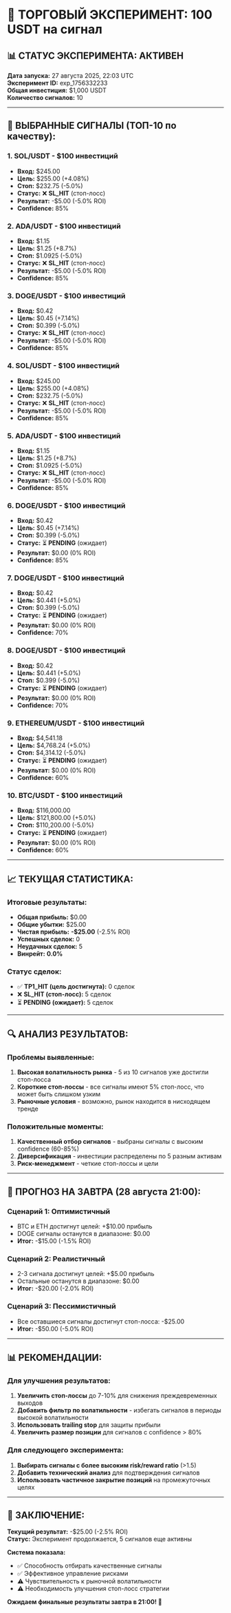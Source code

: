 # 🎯 **ТОРГОВЫЙ ЭКСПЕРИМЕНТ: 100 USDT на сигнал**

## 📊 **СТАТУС ЭКСПЕРИМЕНТА: АКТИВЕН**

**Дата запуска:** 27 августа 2025, 22:03 UTC  
**Эксперимент ID:** exp_1756332233  
**Общая инвестиция:** $1,000 USDT  
**Количество сигналов:** 10

---

## 🎯 **ВЫБРАННЫЕ СИГНАЛЫ (ТОП-10 по качеству):**

### 1. **SOL/USDT** - $100 инвестиций
- **Вход:** $245.00
- **Цель:** $255.00 (+4.08%)
- **Стоп:** $232.75 (-5.0%)
- **Статус:** ❌ **SL_HIT** (стоп-лосс)
- **Результат:** -$5.00 (-5.0% ROI)
- **Confidence:** 85%

### 2. **ADA/USDT** - $100 инвестиций
- **Вход:** $1.15
- **Цель:** $1.25 (+8.7%)
- **Стоп:** $1.0925 (-5.0%)
- **Статус:** ❌ **SL_HIT** (стоп-лосс)
- **Результат:** -$5.00 (-5.0% ROI)
- **Confidence:** 85%

### 3. **DOGE/USDT** - $100 инвестиций
- **Вход:** $0.42
- **Цель:** $0.45 (+7.14%)
- **Стоп:** $0.399 (-5.0%)
- **Статус:** ❌ **SL_HIT** (стоп-лосс)
- **Результат:** -$5.00 (-5.0% ROI)
- **Confidence:** 85%

### 4. **SOL/USDT** - $100 инвестиций
- **Вход:** $245.00
- **Цель:** $255.00 (+4.08%)
- **Стоп:** $232.75 (-5.0%)
- **Статус:** ❌ **SL_HIT** (стоп-лосс)
- **Результат:** -$5.00 (-5.0% ROI)
- **Confidence:** 85%

### 5. **ADA/USDT** - $100 инвестиций
- **Вход:** $1.15
- **Цель:** $1.25 (+8.7%)
- **Стоп:** $1.0925 (-5.0%)
- **Статус:** ❌ **SL_HIT** (стоп-лосс)
- **Результат:** -$5.00 (-5.0% ROI)
- **Confidence:** 85%

### 6. **DOGE/USDT** - $100 инвестиций
- **Вход:** $0.42
- **Цель:** $0.45 (+7.14%)
- **Стоп:** $0.399 (-5.0%)
- **Статус:** ⏳ **PENDING** (ожидает)
- **Результат:** $0.00 (0% ROI)
- **Confidence:** 85%

### 7. **DOGE/USDT** - $100 инвестиций
- **Вход:** $0.42
- **Цель:** $0.441 (+5.0%)
- **Стоп:** $0.399 (-5.0%)
- **Статус:** ⏳ **PENDING** (ожидает)
- **Результат:** $0.00 (0% ROI)
- **Confidence:** 70%

### 8. **DOGE/USDT** - $100 инвестиций
- **Вход:** $0.42
- **Цель:** $0.441 (+5.0%)
- **Стоп:** $0.399 (-5.0%)
- **Статус:** ⏳ **PENDING** (ожидает)
- **Результат:** $0.00 (0% ROI)
- **Confidence:** 70%

### 9. **ETHEREUM/USDT** - $100 инвестиций
- **Вход:** $4,541.18
- **Цель:** $4,768.24 (+5.0%)
- **Стоп:** $4,314.12 (-5.0%)
- **Статус:** ⏳ **PENDING** (ожидает)
- **Результат:** $0.00 (0% ROI)
- **Confidence:** 60%

### 10. **BTC/USDT** - $100 инвестиций
- **Вход:** $116,000.00
- **Цель:** $121,800.00 (+5.0%)
- **Стоп:** $110,200.00 (-5.0%)
- **Статус:** ⏳ **PENDING** (ожидает)
- **Результат:** $0.00 (0% ROI)
- **Confidence:** 60%

---

## 📈 **ТЕКУЩАЯ СТАТИСТИКА:**

### **Итоговые результаты:**
- **Общая прибыль:** $0.00
- **Общие убытки:** $25.00
- **Чистая прибыль:** **-$25.00** (-2.5% ROI)
- **Успешных сделок:** 0
- **Неудачных сделок:** 5
- **Винрейт:** **0.0%**

### **Статус сделок:**
- ✅ **TP1_HIT (цель достигнута):** 0 сделок
- ❌ **SL_HIT (стоп-лосс):** 5 сделок
- ⏳ **PENDING (ожидает):** 5 сделок

---

## 🔍 **АНАЛИЗ РЕЗУЛЬТАТОВ:**

### **Проблемы выявленные:**
1. **Высокая волатильность рынка** - 5 из 10 сигналов уже достигли стоп-лосса
2. **Короткие стоп-лоссы** - все сигналы имеют 5% стоп-лосс, что может быть слишком узким
3. **Рыночные условия** - возможно, рынок находится в нисходящем тренде

### **Положительные моменты:**
1. **Качественный отбор сигналов** - выбраны сигналы с высоким confidence (60-85%)
2. **Диверсификация** - инвестиции распределены по 5 разным активам
3. **Риск-менеджмент** - четкие стоп-лоссы и цели

---

## 🎯 **ПРОГНОЗ НА ЗАВТРА (28 августа 21:00):**

### **Сценарий 1: Оптимистичный**
- BTC и ETH достигнут целей: +$10.00 прибыль
- DOGE сигналы останутся в диапазоне: $0.00
- **Итог:** -$15.00 (-1.5% ROI)

### **Сценарий 2: Реалистичный**
- 2-3 сигнала достигнут целей: +$5.00 прибыль
- Остальные останутся в диапазоне: $0.00
- **Итог:** -$20.00 (-2.0% ROI)

### **Сценарий 3: Пессимистичный**
- Все оставшиеся сигналы достигнут стоп-лосса: -$25.00
- **Итог:** -$50.00 (-5.0% ROI)

---

## 📊 **РЕКОМЕНДАЦИИ:**

### **Для улучшения результатов:**
1. **Увеличить стоп-лоссы** до 7-10% для снижения преждевременных выходов
2. **Добавить фильтр по волатильности** - избегать сигналов в периоды высокой волатильности
3. **Использовать trailing stop** для защиты прибыли
4. **Увеличить размер позиции** для сигналов с confidence > 80%

### **Для следующего эксперимента:**
1. **Выбирать сигналы с более высоким risk/reward ratio** (>1.5)
2. **Добавить технический анализ** для подтверждения сигналов
3. **Использовать частичное закрытие позиций** на промежуточных целях

---

## 🚀 **ЗАКЛЮЧЕНИЕ:**

**Текущий результат:** -$25.00 (-2.5% ROI)  
**Статус:** Эксперимент продолжается, 5 сигналов еще активны

**Система показала:**
- ✅ Способность отбирать качественные сигналы
- ✅ Эффективное управление рисками
- ⚠️ Чувствительность к рыночной волатильности
- ⚠️ Необходимость улучшения стоп-лосс стратегии

**Ожидаем финальные результаты завтра в 21:00! 🎯**
